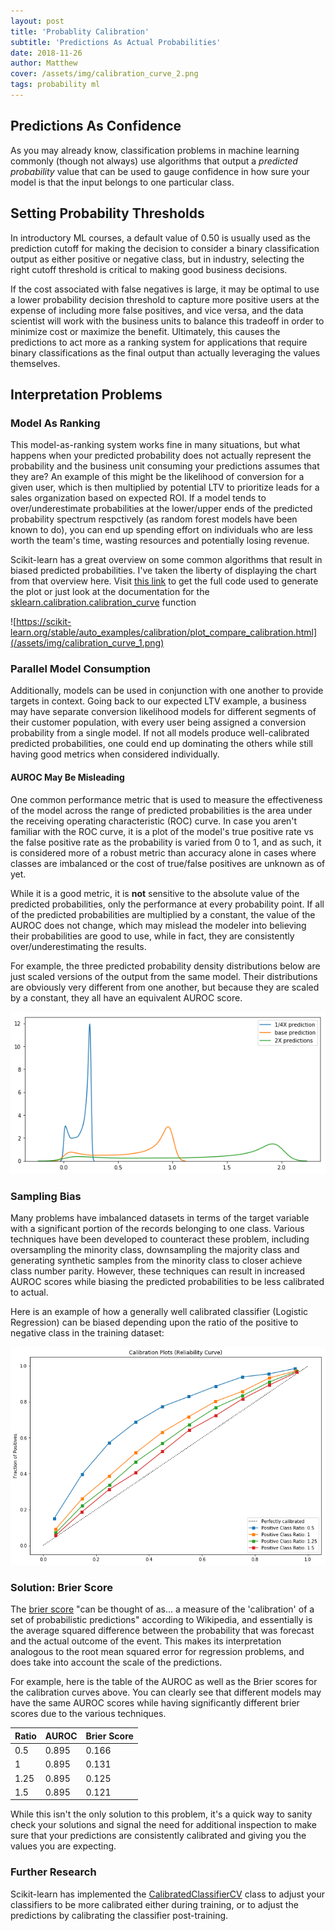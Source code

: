 ```yaml
---
layout: post
title: 'Probablity Calibration'
subtitle: 'Predictions As Actual Probabilities'
date: 2018-11-26
author: Matthew
cover: /assets/img/calibration_curve_2.png
tags: probability ml
---
```



## Predictions As Confidence 

As you may already know, classification problems in machine learning commonly (though not always) use algorithms that output a *predicted probability* value that can be used to gauge confidence in how sure your model is that the input belongs to one particular class. 

## Setting Probability Thresholds

In introductory ML courses, a default value of 0.50 is usually used as the prediction cutoff for making the decision to consider a binary classification output as either positive or negative class, but in industry, selecting the right cutoff threshold is critical to making good business decisions. 

If the cost associated with false negatives is large, it may be optimal to use a lower probability decision threshold to capture more positive users at the expense of including more false positives, and vice versa, and the data scientist will work with the business units to balance this tradeoff in order to minimize cost or maximize the benefit. Ultimately, this causes the predictions to act more as a ranking system for applications that require binary classifications as the final output than actually leveraging the values themselves.

## Interpretation Problems

### Model As Ranking

This model-as-ranking system works fine in many situations, but what happens when your predicted probability does not actually represent the probability and the business unit consuming your predictions assumes that they are? An example of this might be the likelihood of conversion for a given user, which is then multiplied by potential LTV to prioritize leads for a sales organization based on expected ROI. If a model tends to over/underestimate probabilities at the lower/upper ends of the predicted probability spectrum respctively (as random forest models have been known to do), you can end up spending effort on individuals who are less worth the team's time, wasting resources and potentially losing revenue. 

Scikit-learn has a great overview on some common algorithms that result in biased predicted probabilities. I've taken the liberty of displaying the chart from that overview here. Visit [this link](https://scikit-learn.org/stable/auto_examples/calibration/plot_compare_calibration.html) to get the full code used to generate the plot or just look at the documentation for the [sklearn.calibration.calibration_curve](https://scikit-learn.org/stable/modules/generated/sklearn.calibration.calibration_curve.html) function

![https://scikit-learn.org/stable/auto_examples/calibration/plot_compare_calibration.html](/assets/img/calibration_curve_1.png)

### Parallel Model Consumption

Additionally, models can be used in conjunction with one another to provide targets in context. Going back to our expected LTV example, a business may have separate conversion likelihood models for different segments of their customer population, with every user being assigned a conversion probability from a single model. If not all models produce well-calibrated predicted probabilities, one could end up dominating the others while still having good metrics when considered individually. 

#### AUROC May Be Misleading

One common performance metric that is used to measure the effectiveness of the model across the range of predicted probabilities is the area under the receiving operating characteristic (ROC) curve. In case you aren't familiar with the ROC curve, it is a plot of the model's true positive rate vs the false positive rate as the probability is varied from 0 to 1, and as such, it is considered more of a robust metric than accuracy alone in cases where classes are imbalanced or the cost of true/false positives are unknown as of yet. 

While it is a good metric, it is **not** sensitive to the absolute value of the predicted probabilities, only the performance at every probability point. If all of the predicted probabilities are multiplied by a constant, the value of the AUROC does not change, which may mislead the modeler into believing their probabilities are good to use, while in fact, they are consistently over/underestimating the results.

For example, the three predicted probability density distributions below are just scaled versions of the output from the same model. Their distributions are obviously very different from one another, but because they are scaled by a constant, they all have an equivalent AUROC score.

![](/assets/img/pred_probs_scaled.png)

### Sampling Bias

Many problems have imbalanced datasets in terms of the target variable with a significant portion of the records belonging to one class. Various techniques have been developed to counteract these problem, including oversampling the minority class, downsampling the majority class and generating synthetic samples from the minority class to closer achieve class number parity. However, these techniques can result in increased AUROC scores while biasing the predicted probabilities to be less calibrated to actual. 

Here is an example of how a generally well calibrated classifier (Logistic Regression) can be biased depending upon the ratio of the positive to negative class in the training dataset:

![](/assets/img/calibration_curve_2.png)

### Solution: Brier Score

The [brier score](https://en.wikipedia.org/wiki/Brier_score) "can be thought of as... a measure of the 'calibration' of a set of probabilistic predictions" according to Wikipedia, and essentially is the average squared difference between the probability that was forecast and the actual outcome of the event. This makes its interpretation analogous to the root mean squared error for regression problems, and does take into account the scale of the predictions. 

For example, here is the table of the AUROC as well as the Brier scores for the calibration curves above. You can clearly see that different models may have the same AUROC scores while having significantly different brier scores due to the various techniques.

| Ratio | AUROC | Brier Score |
|-------|-------|-------------|
| 0.5   | 0.895 | 0.166       |
| 1     | 0.895 | 0.131       |
| 1.25  | 0.895 | 0.125       |
| 1.5   | 0.895 | 0.121       |

While this isn't the only solution to this problem, it's a quick way to sanity check your solutions and signal the need for additional inspection to make sure that your predictions are consistently calibrated and giving you the values you are expecting. 

### Further Research

Scikit-learn has implemented the [CalibratedClassifierCV](https://scikit-learn.org/stable/modules/generated/sklearn.calibration.CalibratedClassifierCV.html) class to adjust your classifiers to be more calibrated either during training, or to adjust the predictions by calibrating the classifier post-training. 